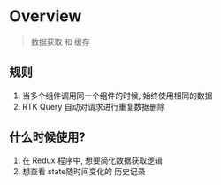 # Overview
> 数据获取 和 缓存


## 规则
1. 当多个组件调用同一个组件的时候, 始终使用相同的数据
2. RTK Query 自动对请求进行重复数据删除

## 什么时候使用?
1. 在 Redux 程序中, 想要简化数据获取逻辑
2. 想查看 state随时间变化的 历史记录